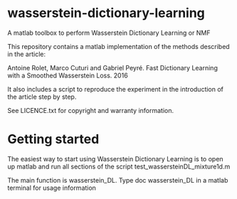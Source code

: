 # wasserstein-dictionary-learning
A matlab toolbox to perform Wasserstein Dictionary Learning or NMF

This repository contains a matlab implementation of the methods described in the article:

Antoine Rolet, Marco Cuturi and Gabriel Peyré. Fast Dictionary Learning with a Smoothed Wasserstein Loss. 2016

It also includes a script to reproduce the experiment in the introduction of the article step by step.

See LICENCE.txt for copyright and warranty information.

# Getting started

The easiest way to start using Wasserstein Dictionary Learning is to open up matlab and run all sections of the script test_wassersteinDL_mixture1d.m

The main function is wasserstein_DL. Type doc wasserstein_DL in a matlab terminal for usage information
